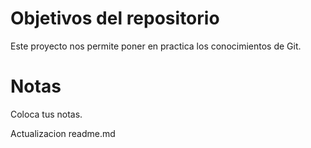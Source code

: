 # Objetivos del repositorio

Este proyecto nos permite poner en practica los conocimientos de Git.

# Notas

Coloca tus notas.

Actualizacion readme.md
